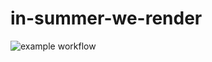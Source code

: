 # in-summer-we-render

![example workflow](https://github.com/Hungkhoaitay/in-summer-we-render/actions/workflows/style.yml/badge.svg)
